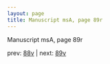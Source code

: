 ```yaml
---
layout: page
title: Manuscript msA, page 89r
---
```


Manuscript msA, page 89r

prev:  [88v](../88v) | next:  [89v](../89v)